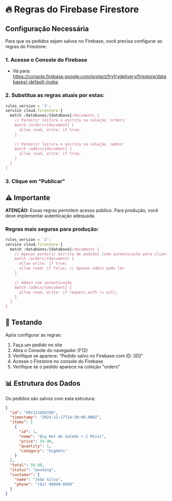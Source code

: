 # 🔥 Regras do Firebase Firestore

## Configuração Necessária

Para que os pedidos sejam salvos no Firebase, você precisa configurar as regras do Firestore:

### 1. Acesse o Console do Firebase
- Vá para: https://console.firebase.google.com/project/fryfrydelivery/firestore/databases/-default-/rules

### 2. Substitua as regras atuais por estas:

```javascript
rules_version = '2';
service cloud.firestore {
  match /databases/{database}/documents {
    // Permitir leitura e escrita na coleção 'orders'
    match /orders/{document} {
      allow read, write: if true;
    }
    
    // Permitir leitura e escrita na coleção 'admin'
    match /admin/{document} {
      allow read, write: if true;
    }
  }
}
```

### 3. Clique em "Publicar"

## ⚠️ Importante

**ATENÇÃO:** Essas regras permitem acesso público. Para produção, você deve implementar autenticação adequada.

### Regras mais seguras para produção:

```javascript
rules_version = '2';
service cloud.firestore {
  match /databases/{database}/documents {
    // Apenas permitir escrita de pedidos (sem autenticação para clientes)
    match /orders/{document} {
      allow write: if true;
      allow read: if false; // Apenas admin pode ler
    }
    
    // Admin com autenticação
    match /admin/{document} {
      allow read, write: if request.auth != null;
    }
  }
}
```

## 🧪 Testando

Após configurar as regras:

1. Faça um pedido no site
2. Abra o Console do navegador (F12)
3. Verifique se aparece: "Pedido salvo no Firebase com ID: [ID]"
4. Acesse o Firestore no console do Firebase
5. Verifique se o pedido aparece na coleção "orders"

## 📊 Estrutura dos Dados

Os pedidos são salvos com esta estrutura:

```json
{
  "id": "FRY123456789",
  "timestamp": "2024-12-17T14:30:00.000Z",
  "items": [
    {
      "id": 1,
      "name": "Big Hot de Salmão + 2 Minis",
      "price": 59.90,
      "quantity": 1,
      "category": "bigHots"
    }
  ],
  "total": 59.90,
  "status": "pending",
  "customer": {
    "name": "João Silva",
    "phone": "(62) 99999-9999"
  }
}
```
